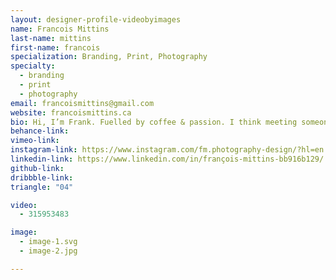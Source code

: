 ```yaml
---
layout: designer-profile-videobyimages
name: Francois Mittins
last-name: mittins
first-name: francois
specialization: Branding, Print, Photography
specialty:
  - branding
  - print
  - photography
email: francoismittins@gmail.com
website: francoismittins.ca
bio: Hi, I’m Frank. Fuelled by coffee & passion. I think meeting someone with the same mindset is rare to come by, but hey prove me wrong over a cup of joe.
behance-link:
vimeo-link:
instagram-link: https://www.instagram.com/fm.photography-design/?hl=en
linkedin-link: https://www.linkedin.com/in/françois-mittins-bb916b129/
github-link:
dribbble-link:
triangle: "04"

video:
  - 315953483

image:
  - image-1.svg
  - image-2.jpg

---
```

